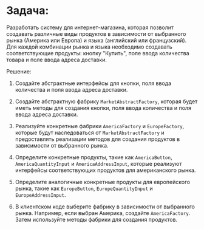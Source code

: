 # Задача:
Разработать систему для интернет-магазина, которая позволит создавать различные виды продуктов в зависимости от выбранного рынка (Америка или Европа) и языка (английский или французский). Для каждой комбинации рынка и языка необходимо создавать соответствующие продукты: кнопку "Купить", поле ввода количества товара и поле ввода адреса доставки.

Решение:

1. Создайте абстрактные интерфейсы для кнопки, поля ввода количества и поля ввода адреса доставки.

2. Создайте абстрактную фабрику `MarketAbstractFactory`, которая будет иметь методы для создания кнопки, поля ввода количества и поля ввода адреса доставки.

3. Реализуйте конкретные фабрики `AmericaFactory` и `EuropeFactory`, которые будут наследоваться от `MarketAbstractFactory` и предоставлять реализации методов для создания продуктов в зависимости от выбранного рынка.

4. Определите конкретные продукты, такие как `AmericaButton`, `AmericaQuantityInput` и `AmericaAddressInput`, которые реализуют интерфейсы соответствующих продуктов для американского рынка.

5. Определите аналогичные конкретные продукты для европейского рынка, такие как `EuropeButton`, `EuropeQuantityInput` и `EuropeAddressInput`.

6. В клиентском коде выберите фабрику в зависимости от выбранного рынка. Например, если выбран Америка, создайте `AmericaFactory`. Затем используйте методы фабрики для создания продуктов.
